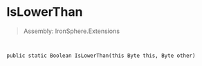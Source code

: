 ﻿

# IsLowerThan

> Assembly: IronSphere.Extensions



```


public static Boolean IsLowerThan(this Byte this, Byte other)
```